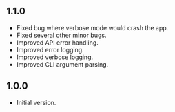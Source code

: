## 1.1.0

- Fixed bug where verbose mode would crash the app.
- Fixed several other minor bugs.
- Improved API error handling.
- Improved error logging.
- Improved verbose logging.
- Improved CLI argument parsing.

## 1.0.0

- Initial version.

